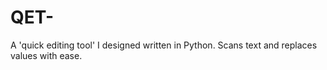 # QET-
A 'quick editing tool' I designed written in Python. Scans text and replaces values with ease. 

